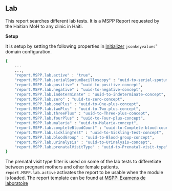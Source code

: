## Lab
This report searches different lab tests. It is a MSPP Report requested by the Haitian MoH to any clinic in Haiti.

**Setup**

It is setup by setting the following properties in [Initializer](https://github.com/mekomsolutions/openmrs-module-initializer) `jsonkeyvalues`' domain configuration. 

```bash
{
    ...
    ...,
    "report.MSPP.lab.active" : "true",
    "report.MSPP.lab.serialSputumBacilloscopy" : "uuid-to-serial-sputum-bacilloscopy-concept",
    "report.MSPP.lab.positive" : "uuid-to-positive-concept",
    "report.MSPP.lab.negative" : "uuid-to-negative-concept",
    "report.MSPP.lab.indeterminate" : "uuid-to-indeterminate-concept",
    "report.MSPP.lab.zero" : "uuid-to-zero-concept",
    "report.MSPP.lab.onePlus" : "uuid-to-One-plus-concept",
    "report.MSPP.lab.twoPlus" : "uuid-to-Two-plus-concept",
    "report.MSPP.lab.threePlus" : "uuid-to-Three-plus-concept",
    "report.MSPP.lab.fourPlus" : "uuid-to-Four-plus-concept",
    "report.MSPP.lab.malaria" : "uuid-to-Malaria-concept",
    "report.MSPP.lab.completeBloodCount" : "uuid-to-Complete-blood-count-concept",
    "report.MSPP.lab.sicklingTest" : "uuid-to-Sickling-test-concept",
    "report.MSPP.lab.bloodGroup" : "uuid-to-Blood-group-concept",
    "report.MSPP.lab.urinalysis" : "uuid-to-Urinalysis-concept",
    "report.MSPP.lab.prenatalVisitType" : "uuid-to-Prenatal-visit-type"
}
```
The prenatal visit type filter is used on some of the lab tests to differetiate between pregnant mothers and other female patients.
`report.MSPP.lab.active` activates the report to be usable when the module is loaded.
The report template can be found at [MSPP: Examens de laboratoire](https://docs.google.com/spreadsheets/d/13A3gBRwi45-YwnArNsDgQB4EPVwsTswp/edit#gid=2062213411)
